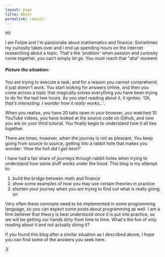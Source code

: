 ```yaml
---
layout: page
title: About
permalink: /about/
---
```



Hi!

I am Felipe and I'm passionate about mathematics and finance. Sometimes my curiosity takes over and I end up spending hours on the internet researching about a topic. That's the _'problem'_ when passion and curiosity come together, you can't simply _let go_. You must reach that "aha" moment.

##### Picture the situation:
You are trying to execute a task, and for a reason you cannot comprehend, it just doesn't work. You start looking for answers online, and then you come across a topic that magically solves everything you have been trying to do for the last two hours. As you start reading about it, it ignites: _'Oh, that's interesting. I wonder how it really works...'_. 

When you realise, you have 20 tabs open in your browser, you watched 10 YouTube videos, you have looked at the source code on Github, and now you are on your third tutorial. You finally begin to understand how it all ties together.

There are times, however, when the journey is not as pleasant. You keep going from source to source, getting into a rabbit hole that makes you wonder: _'How the hell did I get here?'_

I have had a fair share of journeys through rabbit holes when trying to understand how some stuff works under the hood. This blog is my attempt to:

1. build the bridge between math and finance
2. show some examples of how you may use certain theories in practice
3. shorten your journey when you are trying to find out what is really going on

Very often these concepts need to be implemented in some programming language, so you can expect some posts about programming as well. I am a firm believer that theory is best understood once it is put into practice, so we will be getting our hands dirty from time to time. What's the fun of only reading about it and not actually doing it?

If you found this blog after a similar situation as I described above, I hope you can find some of the answers you seek here. 

:v:
